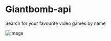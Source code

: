 # Giantbomb-api
Search for your favourite video games by name


![image](https://user-images.githubusercontent.com/40474796/131510072-3d895eb9-bcb1-473c-a2f8-33f1d20198b7.png)

